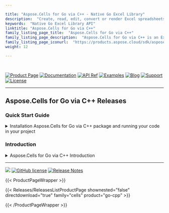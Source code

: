 ```yaml
---

title: "Aspose.Cells for Go via C++ - Native Go Excel Library"
description:  "Create, read, edit, convert or render Excel spreadsheets formats within Go applications."
keywords:  "Native Go Excel Library API"
linktitle: "Aspose.Cells for Go via C++"
family_listing_page_title:  "Aspose.Cells for Go via C++"
family_listing_page_description:  "Aspose.Cells for Go via C++ is an Excel Spreadsheet Processing API that allows the developers to employ the ability to read, write and manipulate Excel spreadsheets via Go."
family_listing_page_iconurl:  "https://products.aspose.cloud/sdk/aspose_cells-for-go.png"
weight: 12

---
```


<br>

[![Product Page](https://img.shields.io/badge/Product-0288d1?style=for-the-badge&logo=Google-Chrome&logoColor=white)](https://products.aspose.com/cells/go-cpp/) [![Documentation](https://img.shields.io/badge/Documentation-388e3c?style=for-the-badge&logo=Hugo&logoColor=white)](https://docs.aspose.com/cells/go-cpp/) [![API Ref](https://img.shields.io/badge/Reference-f39c12?style=for-the-badge&logo=html5&logoColor=white)](https://reference.aspose.com/cells/go-cpp/) [![Examples](https://img.shields.io/badge/Examples-1565c0?style=for-the-badge&logo=Github&logoColor=white)](https://github.com/aspose-cells/aspose-cells-go-cpp/tree/main/samples) [![Blog](https://img.shields.io/badge/Blog-d32f2f?style=for-the-badge&logo=WordPress&logoColor=white)](https://blog.aspose.com/category/cells/) [![Support](https://img.shields.io/badge/Support-7b1fa2?style=for-the-badge&logo=Discourse&logoColor=white)](https://forum.aspose.com/c/cells) [![License](https://img.shields.io/badge/License-ff6f00?style=for-the-badge&logo=rocket&logoColor=white)](https://purchase.aspose.com/temporary-license/)

---

## Aspose.Cells for Go via C++ Releases

### **Quick Start Guide**

<details> <summary>Installation Aspose.Cells for Go via C++ package and running your code in your project</summary>

<details>
    <summary>Create a directory for your project and a main.go file within. Add the following code to your main.go.</summary>

  > ```
  > package main
  > 
  > import (
  > . "github.com/aspose-cells/aspose-cells-go-cpp/v25"
  >  "fmt"
  > )
  > 
  > func main() {
  >  lic, _:= NewLicense()
  >  lic.SetLicense_String("YOUR_LICENSE_File_PATH")
  >  workbook,_ := NewWorkbook()
  >  worksheets, _:= workbook.GetWorksheets()
  >  worksheet,_ := worksheets.Get_Int(0)
  >  cells,_ := worksheet.GetCells()
  >  cell, _:= cells.Get_String("A1")
  >  cell.PutValue_String_Bool("Hello World!", true)
  >  style, _:= cell.GetStyle()
  >  style.SetPattern(BackgroundType_Solid)
  >  color, _:= NewColor()
  >  color.Set_Color_R(uint8(255))
  >  color.Set_Color_G(uint8(128))
  >  style.SetForegroundColor(color)
  >  cell.SetStyle_Style(style)
  >  workbook.Save_String("HELLO.pdf")
  > }
  > ```

</details>

<details>
  <summary>Initialize project go.mod</summary>
  
  > ```
  > > go mod init main
  > ```

</details>

<details>
  <summary>Fetch the dependencies for your project.</summary>
  
  > ```
  > > go mod tidy
  > ```

</details>

<details>
  <summary>Set your PATH to point to the shared libraries in Aspose.Cells for Go via C++ in your current command shell.</summary>
  
  > ```
  > > set PATH=%PATH%;%GOPATH%\github.com\aspose-cells\aspose-cells-go-cpp\v25@v25.3.0\lib\win_x86_64\
  > ```

  > ```
  > > $env:Path = $env:Path+ ";${env:GOPATH}\github.com\aspose-cells\aspose-cells-go-cpp\v25@v25.3.0\lib\win_x86_64\"
  > ```

  > ```
  > > export PATH=$PATH:$GOPATH/github.com/aspose-cells/aspose-cells-go-cpp/v25@v25.1.1/lib/linux_x86_64/
  > ```

</details>

<details>
  <summary>Run your created application.</summary>
  
  > ```
  > > go run main.go
  > ```

</details>

</details>

### **Introduction**

<details>
<summary>Aspose.Cells for Go via C++ Introduction</summary>
Aspose.Cells for Go via C++ is a powerful and robust library designed for high-performance spreadsheet manipulation and management within Go applications. It offers a comprehensive set of features that enable developers to create, edit, convert, and render Excel files programmatically. Supporting all major Excel formats, including XLS, XLSX, XLSM, and more, it ensures compatibility and flexibility. This makes Aspose.Cells for Go via C++ a versatile tool for a wide range of data processing and management tasks, providing developers with a complete and efficient solution for integrating comprehensive Excel functionality into their Go applications.

<details>
<summary>Key features</summary>
> #### File Creation and Editing
> Create new spreadsheets from scratch or edit existing ones with ease. This includes adding or modifying data, formatting cells, managing worksheets, and more.
> #### Data Processing
> Perform complex data manipulations such as sorting, filtering, and validation. The library also supports advanced formulas and functions to facilitate data analysis and calculations.
> #### File Conversion
> Convert Excel files to various formats such as PDF, HTML, ODS, and image formats like PNG and JPEG. This feature is useful for sharing and distributing spreadsheet data in different formats.
> #### Chart and Graphics
> Create and customize a wide range of charts and graphics to visually represent data. The library supports bar charts, line charts, pie charts, and many more, along with customization options for design and layout.
> #### Rendering and Printing
> Render Excel sheets to high-fidelity images and PDFs, ensuring that the visual representation is accurate. The library also provides options for printing spreadsheets with precise control over page layout and formatting.
> #### Advanced Protection and Security
> Protect spreadsheets with passwords, encrypt files, and manage access permissions to ensure data security and integrity.
> #### Performance and Scalability
> Designed to handle large datasets and complex spreadsheets efficiently, Aspose.Cells for Go via C++ ensures high performance and scalability for enterprise-level applications.

</details>

<details>
  <summary> Supported platforms</summary>
  
  > - *Windows x64*  
  > - *Linux x64*

</details>
<details>
  <summary>Environments and versions</summary>
  
  > - *Go 1.16 or greater*

</details>

<details>
  <summary>Supported File Formats</summary>
  
| Format          | Description                                                                                                                      | Load | Save |
|-----------------|----------------------------------------------------------------------------------------------------------------------------------|------|------|
| XLS             | Excel 95/5.0 - 2003 Workbook.                                                                                                    | ✔️   | ✔️   |
| XLSX            | The Office Open XML SpreadsheetML File Format.                                                                                   | ✔️   | ✔️   |
| XLSB            | Excel Binary Workbook.                                                                                                           | ✔️   | ✔️   |
| XLSM            | Excel Macro-Enabled Workbook.                                                                                                    | ✔️   | ✔️   |
| XLT             | Excel 97 - Excel 2003 Template.                                                                                                  | ✔️   | ✔️   |
| XLTX            | Excel Template.                                                                                                                  | ✔️   | ✔️   |
| XLTM            | Excel Macro-Enabled Template.                                                                                                    | ✔️   | ✔️   |
| XLAM            | An Excel Macro-Enabled Add-In file that’s used to add new functions to Excel.                                                    |      | ✔️   |
| CSV             | CSV (Comma Separated Value) file.                                                                                                | ✔️   | ✔️   |
| TSV             | TSV (Tab-separated values) file.                                                                                                 | ✔️   | ✔️   |
| TabDelimited    | Tab-delimited text file, same with TSV file.                                                                                     | ✔️   | ✔️   |
| TXT             | Delimited plain text file.                                                                                                       | ✔️   | ✔️   |
| HTML            | HTML format.                                                                                                                     | ✔️   | ✔️   |
| MHTML           | MHTML file.                                                                                                                      | ✔️   | ✔️   |
| ODS             | ODS (OpenDocument Spreadsheet).                                                                                                  | ✔️   | ✔️   |
| SpreadsheetML   | Excel 2003 XML file.                                                                                                             | ✔️   | ✔️   |
| Numbers         | The document is created by Apple’s "Numbers" application, part of Apple’s iWork office suite, running on Mac OS X and iOS.       | ✔️   |      |
| JSON            | JavaScript Object Notation                                                                                                       | ✔️   | ✔️   |
| DIF             | Data Interchange Format.                                                                                                         |      | ✔️   |
| PDF             | Adobe Portable Document Format.                                                                                                  |      | ✔️   |
| XPS             | XML Paper Specification Format.                                                                                                  |      | ✔️   |
| SVG             | Scalable Vector Graphics Format.                                                                                                 |      | ✔️   |
| TIFF            | Tagged Image File Format                                                                                                         |      | ✔️   |
| PNG             | Portable Network Graphics Format                                                                                                |      | ✔️   |
| BMP             | Bitmap Image Format                                                                                                             |      | ✔️   |
| EMF             | Enhanced metafile Format                                                                                                        |      | ✔️   |
| JPEG            | JPEG is a type of image format that is saved using the method of lossy compression.                                              |      | ✔️   |
| GIF             | Graphical Interchange Format                                                                                                     |      | ✔️   |
| MARKDOWN        | Represents a markdown document.                                                                                                  |      | ✔️   |
| SXC             | An XML based format used by OpenOffice and StarOffice                                                                            | ✔️   | ✔️   |
| FODS            | This is an Open Document format stored as flat XML.                                                                              | ✔️   | ✔️   |
| DOCX            | A well-known format for Microsoft Word documents that is a combination of XML and binary files.                                  |      | ✔️   |
| PPTX            | The PPTX format is based on the Microsoft PowerPoint open XML presentation file format.                                          |      | ✔️   |
| SqlScript       | Structured Query Language.                                                                                                       |      | ✔️   |
| XHtml           | The XHTML is a text based file format with markup in XML, using a reformulation of HTML 4.0.                                     | ✔️   | ✔️   |
| Epub            | Files with .epub extension are an e-book file format that provide a standard digital publication format for publishers.          | ✔️   | ✔️   |
| Xml             | XML stands for Extensible Markup Language that is similar to HTML but different in using tags for defining objects.              | ✔️   | ✔️   |
| Ots             | Open Document Template Sheet (OTS) file.                                                                                         | ✔️   | ✔️   |
| AZW3            | AZW is a digital ebook file format developed by Amazon for its Kindle devices. AZW3, also known as Kindle Format 8 (KF8).        | ✔️   | ✔️   |

</details>

</details>

---

![](https://img.shields.io/badge/aspose.cells-v25.3.0-blue?style=for-the-badge&logo=go) [![GitHub license](https://img.shields.io/github/license/aspose-cells/aspose-cells-go-cpp?style=for-the-badge)](https://github.com/aspose-cells/aspose-cells-go-cpp/blob/master/LICENSE)  [![Release Notes](https://img.shields.io/badge/Release%20Notes-43a047?style=for-the-badge&logo=hugo&logoColor=white)](https://releases.aspose.com/cells/go-cpp/release-notes/)

{{< ProductPageWrapper >}}
<!-- ReleasesListProductPage-->
   {{< Releases/ReleasesListProductPage shownested="false"  directdownload="true" family="cells" product="go-cpp" >}}
<!-- /ReleasesListProductPage-->
{{< /ProductPageWrapper >}}
